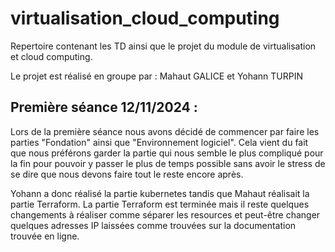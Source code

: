 # virtualisation_cloud_computing
Repertoire contenant les TD ainsi que le projet du module de virtualisation et cloud computing.

Le projet est réalisé en groupe par : 
Mahaut GALICE et Yohann TURPIN


## Première séance 12/11/2024 : 

Lors de la première séance nous avons décidé de commencer par faire les parties "Fondation" ainsi que "Environnement logiciel".
Cela vient du fait que nous préférons garder la partie qui nous semble le plus compliqué pour la fin pour pouvoir y passer le plus de temps possible sans avoir le stress de se dire que nous devons faire tout le reste encore après. 

Yohann a donc réalisé la partie kubernetes tandis que Mahaut réalisait la partie Terraform.
La partie Terraform est terminée mais il reste quelques changements à réaliser comme séparer les resources et peut-être changer quelques adresses IP laissées comme trouvées sur la documentation trouvée en ligne.
